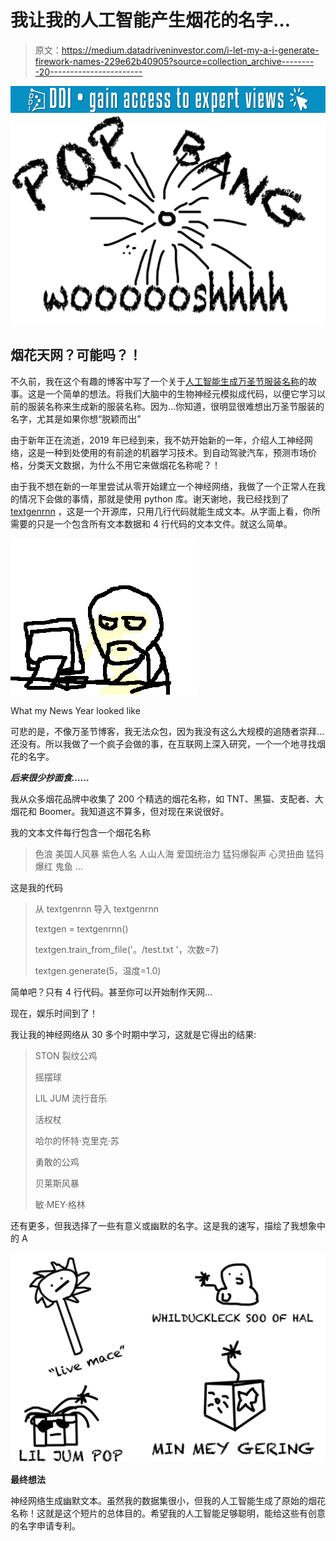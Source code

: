 # 我让我的人工智能产生烟花的名字…

> 原文：<https://medium.datadriveninvestor.com/i-let-my-a-i-generate-firework-names-229e62b40905?source=collection_archive---------20----------------------->

[![](img/af4a44963d913f749ed5b41aa15e4237.png)](http://www.track.datadriveninvestor.com/1B9E)![](img/64f0cf02b2bff68d901ab9ac58995218.png)

## 烟花天网？可能吗？！

不久前，我在这个有趣的博客中写了一个关于[人工智能生成万圣节服装名称](http://aiweirdness.com/post/166814009412/a-neural-network-designs-halloween-costumes)的故事。这是一个简单的想法。将我们大脑中的生物神经元模拟成代码，以便它学习以前的服装名称来生成新的服装名称。因为…你知道，很明显很难想出万圣节服装的名字，尤其是如果你想“脱颖而出”

由于新年正在流逝，2019 年已经到来，我不妨开始新的一年，介绍人工神经网络，这是一种到处使用的有前途的机器学习技术。到自动驾驶汽车，预测市场价格，分类天文数据，为什么不用它来做烟花名称呢？！

由于我不想在新的一年里尝试从零开始建立一个神经网络，我做了一个正常人在我的情况下会做的事情，那就是使用 python 库。谢天谢地，我已经找到了 [textgenrnn](https://github.com/minimaxir/textgenrnn) ，这是一个开源库，只用几行代码就能生成文本。从字面上看，你所需要的只是一个包含所有文本数据和 4 行代码的文本文件。就这么简单。

![](img/668377d7e0acac58bf758a7ec40e3d40.png)

What my News Year looked like

可悲的是，不像万圣节博客，我无法众包，因为我没有这么大规模的追随者崇拜…还没有。所以我做了一个疯子会做的事，在互联网上深入研究，一个一个地寻找烟花的名字。

***后来很少抄面食……***

我从众多烟花品牌中收集了 200 个精选的烟花名称，如 TNT、黑猫、支配者、大烟花和 Boomer。我知道这不算多，但对现在来说很好。

我的文本文件每行包含一个烟花名称

> 色浪
> 美国人风暴
> 紫色人名
> 人山人海
> 爱国统治力
> 猛犸爆裂声
> 心灵扭曲
> 猛犸爆红
> 鬼鱼
> …

这是我的代码

> 从 textgenrnn 导入 textgenrnn
> 
> textgen = textgenrnn()
> 
> textgen.train_from_file('。/test.txt '，次数=7)
> 
> textgen.generate(5，温度=1.0)

简单吧？只有 4 行代码。甚至你可以开始制作天网…

现在，娱乐时间到了！

我让我的神经网络从 30 多个时期中学习，这就是它得出的结果:

> STON 裂纹公鸡
> 
> 摇摆球
> 
> LIL JUM 流行音乐
> 
> 活权杖
> 
> 哈尔的怀特·克里克·苏
> 
> 勇敢的公鸡
> 
> 贝莱斯风暴
> 
> 敏·MEY·格林

还有更多，但我选择了一些有意义或幽默的名字。这是我的速写，描绘了我想象中的 A

![](img/37a65ccbdb26144435a4ef78e0656a59.png)

**最终想法**

神经网络生成幽默文本。虽然我的数据集很小，但我的人工智能生成了原始的烟花名称！这就是这个短片的总体目的。希望我的人工智能足够聪明，能给这些有创意的名字申请专利。